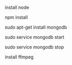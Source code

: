 install node

npm install

<!-- install mongodb -->
sudo apt-get install mongodb
<!-- start mongodb server -->
sudo service mongodb start
<!-- Stop MongoDB -->
sudo service mongodb stop

install ffmpeg
